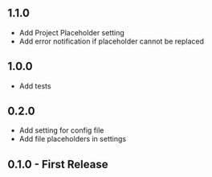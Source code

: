 ## 1.1.0

-   Add Project Placeholder setting
-   Add error notification if placeholder cannot be replaced

## 1.0.0

-   Add tests

## 0.2.0

-   Add setting for config file
-   Add file placeholders in settings

## 0.1.0 - First Release
